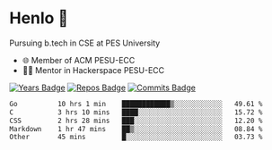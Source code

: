 
# Henlo 🌊

Pursuing b.tech in CSE at PES University

 - 🌐 Member of ACM PESU-ECC
 - 👨‍💻 Mentor in Hackerspace PESU-ECC

 [![Years Badge](https://badges.pufler.dev/years/bwaklog)](https://badges.pufler.dev) 
 [![Repos Badge](https://badges.pufler.dev/repos/bwaklog)](https://badges.pufler.dev)
 [![Commits Badge](https://badges.pufler.dev/commits/monthly/bwaklog)](https://badges.pufler.dev)

<!--START_SECTION:waka-->

```txt
Go          10 hrs 1 min    ████████████▒░░░░░░░░░░░░   49.61 %
C           3 hrs 10 mins   ████░░░░░░░░░░░░░░░░░░░░░   15.72 %
CSS         2 hrs 28 mins   ███░░░░░░░░░░░░░░░░░░░░░░   12.20 %
Markdown    1 hr 47 mins    ██▒░░░░░░░░░░░░░░░░░░░░░░   08.84 %
Other       45 mins         █░░░░░░░░░░░░░░░░░░░░░░░░   03.73 %
```

<!--END_SECTION:waka-->
